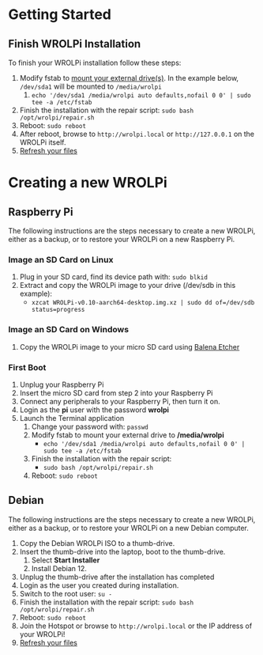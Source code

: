 # Getting Started

## Finish WROLPi Installation

To finish your WROLPi installation follow these steps:

1. Modify fstab to [mount your external drive(s)](external-drives.md). In the example below, `/dev/sda1` will be mounted
   to `/media/wrolpi`
    1. `echo '/dev/sda1 /media/wrolpi auto defaults,nofail 0 0' | sudo tee -a /etc/fstab`
2. Finish the installation with the repair script: `sudo bash /opt/wrolpi/repair.sh`
3. Reboot: `sudo reboot`
4. After reboot, browse to `http://wrolpi.local` or `http://127.0.0.1` on the WROLPi itself.
5. [Refresh your files](../modules/files/index.md#refreshing)

# Creating a new WROLPi

## Raspberry Pi

The following instructions are the steps necessary to create a new WROLPi, either as a backup, or to restore your WROLPi
on a new Raspberry Pi.

### Image an SD Card on Linux

1. Plug in your SD card, find its device path with: `sudo blkid`
2. Extract and copy the WROLPi image to your drive (/dev/sdb in this example):
    * `xzcat WROLPi-v0.10-aarch64-desktop.img.xz | sudo dd of=/dev/sdb status=progress`

### Image an SD Card on Windows

1. Copy the WROLPi image to your micro SD card using [Balena Etcher](https://www.balena.io/etcher)

### First Boot

1. Unplug your Raspberry Pi
2. Insert the micro SD card from step 2 into your Raspberry Pi
3. Connect any peripherals to your Raspberry Pi, then turn it on.
4. Login as the **pi** user with the password **wrolpi**
5. Launch the Terminal application
    1. Change your password with: `passwd`
    2. Modify fstab to mount your external drive to **/media/wrolpi**
        * `echo '/dev/sda1 /media/wrolpi auto defaults,nofail 0 0' | sudo tee -a /etc/fstab`
    3. Finish the installation with the repair script:
        * `sudo bash /opt/wrolpi/repair.sh`
    4. Reboot: `sudo reboot`

## Debian

The following instructions are the steps necessary to create a new WROLPi, either as a backup, or to restore your WROLPi
on a new Debian computer.

1. Copy the Debian WROLPi ISO to a thumb-drive.
2. Insert the thumb-drive into the laptop, boot to the thumb-drive.
    1. Select **Start Installer**
    2. Install Debian 12.
3. Unplug the thumb-drive after the installation has completed
4. Login as the user you created during installation.
5. Switch to the root user: `su -`
6. Finish the installation with the repair script: `sudo bash /opt/wrolpi/repair.sh`
7. Reboot: `sudo reboot`
8. Join the Hotspot or browse to `http://wrolpi.local` or the IP address of your WROLPi!
9. [Refresh your files](../modules/files/index.md#refreshing)
